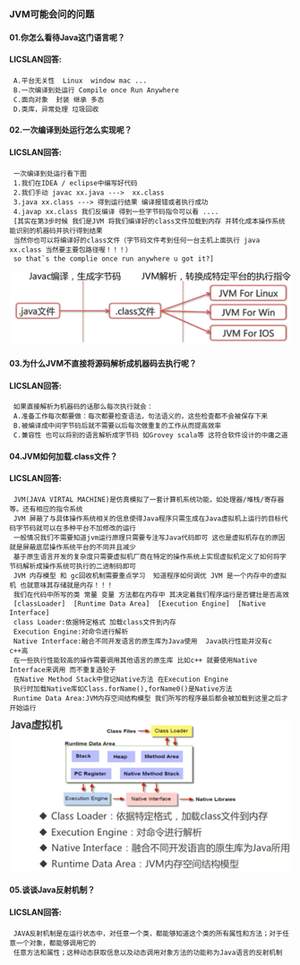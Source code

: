 ### JVM可能会问的问题
#### 01.你怎么看待Java这门语言呢？
#### LICSLAN回答: 
     A.平台无关性  Linux  window mac ...
     B.一次编译到处运行 Compile once Run Anywhere
     C.面向对象  封装 继承 多态
     D.类库，异常处理 垃圾回收
#### 02.一次编译到处运行怎么实现呢？
#### LICSLAN回答: 
     一次编译到处运行看下图 
     1.我们在IDEA / eclipse中编写好代码 
     2.我们手动 javac xx.java --->  xx.class
     3.java xx.class ---> 得到运行结果 编译报错或者执行成功
     4.javap xx.class 我们反编译 得到一些字节码指令可以看 ....
     [其实在第3步时候 我们是JVM 将我们编译好的class文件加载到内存 并转化成本操作系统能识别的机器码并执行得到结果
     当然你也可以将编译好的class文件（字节码文件考到任何一台主机上面执行 java  xx.class 当然要主要包路径喔！！！） 
     so that`s the complie once run anywhere u got it?]     
![JVM00](https://github.com/licslan/interview-ing/raw/master/JVM-GC/JVM00.jpg)
#### 03.为什么JVM不直接将源码解析成机器码去执行呢？
#### LICSLAN回答: 
     如果直接解析为机器码的话那么每次执行就会：
     A.准备工作每次都要做：每次都要检查语法，句法语义的，这些检查都不会被保存下来
     B.被编译成中间字节码后就不需要以后每次做重复的工作从而提高效率
     C.兼容性 也可以将别的语言解析成字节码 如Grovey scala等 这符合软件设计的中庸之道
#### 04.JVM如何加载.class文件？
#### LICSLAN回答: 
     JVM(JAVA VIRTAL MACHINE)是仿真模拟了一套计算机系统功能，如处理器/堆栈/寄存器等。还有相应的指令系统
     JVM 屏蔽了与具体操作系统相关的信息使得Java程序只需生成在Java虚拟机上运行的目标代码字节码就可以在多种平台不加修改的运行
     一般情况我们不需要知道jvm运行原理只需要专注写Java代码即可 这也是虚拟机存在的原因就是屏蔽底层操作系统平台的不同并且减少
     基于原生语言开发的复杂度只需要虚拟机厂商在特定的操作系统上实现虚拟机定义了如何将字节码解析成操作系统可执行的二进制码即可
     JVM 内存模型 和 gc回收机制需要重点学习  知道程序如何调优 JVM 是一个内存中的虚拟机 也就意味其存储就是内存！！！
     我们在代码中所写的类 常量 变量 方法都在内存中 其决定着我们程序运行是否健壮是否高效
     [classLoader]  [Runtime Data Area]  [Execution Engine]  [Native Interface]
     class Loader:依据特定格式 加载class文件到内存
     Execution Engine:对命令进行解析
     Native Interface:融合不同开发语言的原生库为Java使用  Java执行性能并没有c c++高
     在一些执行性能较高的操作需要调用其他语言的原生库 比如c++ 就要使用Native Interface来调用 而不重复造轮子
     在Native Method Stack中登记Native方法 在Execution Engine
     执行时加载Native库如Class.forName(),forName0()是Native方法
     Runtime Data Area:JVM内存空间结构模型 我们所写的程序最后都会被加载到这里之后才开始运行
![JVM01](https://github.com/licslan/interview-ing/raw/master/JVM-GC/JVM01.jpg)     
#### 05.谈谈Java反射机制？
#### LICSLAN回答: 
     JAVA反射机制是在运行状态中，对任意一个类，都能够知道这个类的所有属性和方法；对于任意一个对象，都能够调用它的
     任意方法和属性；这种动态获取信息以及动态调用对象方法的功能称为Java语言的反射机制